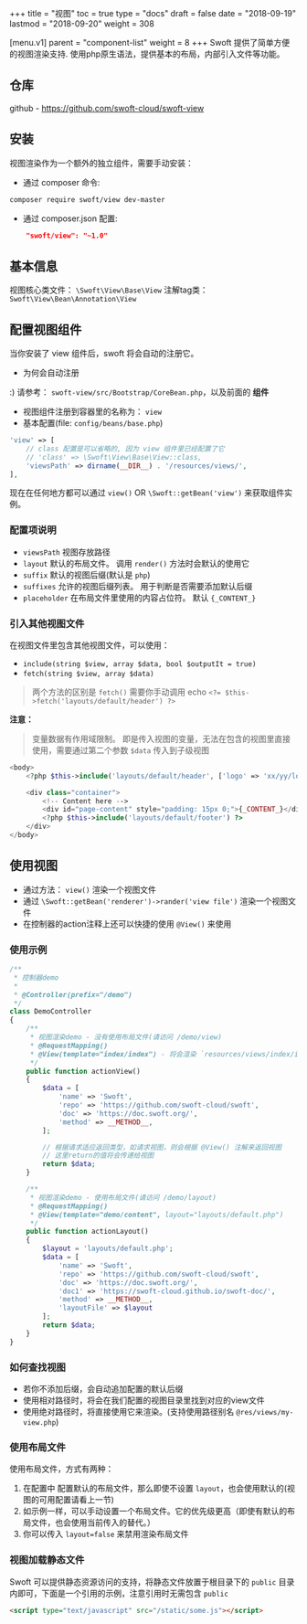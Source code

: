 +++
title = "视图"
toc = true
type = "docs"
draft = false
date = "2018-09-19"
lastmod = "2018-09-20"
weight = 308

[menu.v1]
  parent = "component-list"
  weight = 8
+++
Swoft 提供了简单方便的视图渲染支持. 使用php原生语法，提供基本的布局，内部引入文件等功能。

## 仓库

github - https://github.com/swoft-cloud/swoft-view

## 安装

视图渲染作为一个额外的独立组件，需要手动安装：

- 通过 composer 命令:

```bash
composer require swoft/view dev-master
```

- 通过 composer.json 配置:

```json
    "swoft/view": "~1.0"
```

## 基本信息

视图核心类文件： `\Swoft\View\Base\View`
注解tag类： `Swoft\View\Bean\Annotation\View`

## 配置视图组件

当你安装了 view 组件后，swoft 将会自动的注册它。

- 为何会自动注册 

:) 请参考： `swoft-view/src/Bootstrap/CoreBean.php`，以及前面的 **组件**

- 视图组件注册到容器里的名称为： `view`
- 基本配置(file: `config/beans/base.php`)

```php
'view' => [
    // class 配置是可以省略的, 因为 view 组件里已经配置了它
    // 'class' => \Swoft\View\Base\View::class,
    'viewsPath' => dirname(__DIR__) . '/resources/views/',
],
```

现在在任何地方都可以通过 `view()` OR `\Swoft::getBean('view')` 来获取组件实例。

### 配置项说明

- `viewsPath` 视图存放路径
- `layout` 默认的布局文件。 调用 `render()` 方法时会默认的使用它
- `suffix` 默认的视图后缀(默认是 `php`)
- `suffixes` 允许的视图后缀列表。 用于判断是否需要添加默认后缀
- `placeholder` 在布局文件里使用的内容占位符。 默认 `{_CONTENT_}`

### 引入其他视图文件

在视图文件里包含其他视图文件，可以使用：

- `include(string $view, array $data, bool $outputIt = true)`
- `fetch(string $view, array $data)`

> 两个方法的区别是 `fetch()` 需要你手动调用 echo `<?= $this->fetch('layouts/default/header') ?>`

**注意：**

> 变量数据有作用域限制。 即是传入视图的变量，无法在包含的视图里直接使用，需要通过第二个参数 `$data` 传入到子级视图

```php
<body>
    <?php $this->include('layouts/default/header', ['logo' => 'xx/yy/logo.jpg']) ?>

    <div class="container">
        <!-- Content here -->
        <div id="page-content" style="padding: 15px 0;">{_CONTENT_}</div>
        <?php $this->include('layouts/default/footer') ?>
    </div>
</body>
```

## 使用视图

- 通过方法： `view()` 渲染一个视图文件
- 通过 `\Swoft::getBean('renderer')->rander('view file')` 渲染一个视图文件
- 在控制器的action注释上还可以快捷的使用 `@View()` 来使用

### 使用示例

```php
/**
 * 控制器demo
 *
 * @Controller(prefix="/demo")
 */
class DemoController
{
    /**
     * 视图渲染demo - 没有使用布局文件(请访问 /demo/view)
     * @RequestMapping()
     * @View(template="index/index") - 将会渲染 `resources/views/index/index.php` 文件
     */
    public function actionView()
    {
        $data = [
            'name' => 'Swoft',
            'repo' => 'https://github.com/swoft-cloud/swoft',
            'doc' => 'https://doc.swoft.org/',
            'method' => __METHOD__,
        ];

        // 根据请求适应返回类型，如请求视图，则会根据 @View() 注解来返回视图
        // 这里return的值将会传递给视图
        return $data;
    }

    /**
     * 视图渲染demo - 使用布局文件(请访问 /demo/layout)
     * @RequestMapping()
     * @View(template="demo/content", layout="layouts/default.php")
     */
    public function actionLayout()
    {
        $layout = 'layouts/default.php';
        $data = [
            'name' => 'Swoft',
            'repo' => 'https://github.com/swoft-cloud/swoft',
            'doc' => 'https://doc.swoft.org/',
            'doc1' => 'https://swoft-cloud.github.io/swoft-doc/',
            'method' => __METHOD__,
            'layoutFile' => $layout
        ];
        return $data;
    }
}
```

### 如何查找视图

- 若你不添加后缀，会自动追加配置的默认后缀
- 使用相对路径时，将会在我们配置的视图目录里找到对应的view文件
- 使用绝对路径时，将直接使用它来渲染。(支持使用路径别名 `@res/views/my-view.php`)

### 使用布局文件

使用布局文件，方式有两种：

1. 在配置中 配置默认的布局文件，那么即使不设置 `layout`，也会使用默认的(视图的可用配置请看上一节)
2. 如示例一样，可以手动设置一个布局文件。它的优先级更高（即使有默认的布局文件，也会使用当前传入的替代。）
3. 你可以传入 `layout=false` 来禁用渲染布局文件

### 视图加载静态文件

Swoft 可以提供静态资源访问的支持，将静态文件放置于根目录下的 `public` 目录内即可，下面是一个引用的示例，注意引用时无需包含 `public`

```html
<script type="text/javascript" src="/static/some.js"></script>
```

